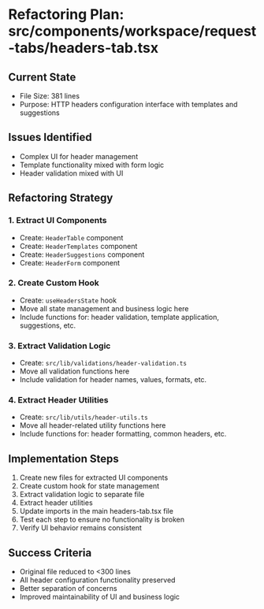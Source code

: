 # Refactoring Plan: src/components/workspace/request-tabs/headers-tab.tsx

## Current State
- File Size: 381 lines
- Purpose: HTTP headers configuration interface with templates and suggestions

## Issues Identified
- Complex UI for header management
- Template functionality mixed with form logic
- Header validation mixed with UI

## Refactoring Strategy

### 1. Extract UI Components
- Create: `HeaderTable` component
- Create: `HeaderTemplates` component
- Create: `HeaderSuggestions` component
- Create: `HeaderForm` component

### 2. Create Custom Hook
- Create: `useHeadersState` hook
- Move all state management and business logic here
- Include functions for: header validation, template application, suggestions, etc.

### 3. Extract Validation Logic
- Create: `src/lib/validations/header-validation.ts`
- Move all validation functions here
- Include validation for header names, values, formats, etc.

### 4. Extract Header Utilities
- Create: `src/lib/utils/header-utils.ts`
- Move all header-related utility functions here
- Include functions for: header formatting, common headers, etc.

## Implementation Steps
1. Create new files for extracted UI components
2. Create custom hook for state management
3. Extract validation logic to separate file
4. Extract header utilities
5. Update imports in the main headers-tab.tsx file
6. Test each step to ensure no functionality is broken
7. Verify UI behavior remains consistent

## Success Criteria
- Original file reduced to <300 lines
- All header configuration functionality preserved
- Better separation of concerns
- Improved maintainability of UI and business logic